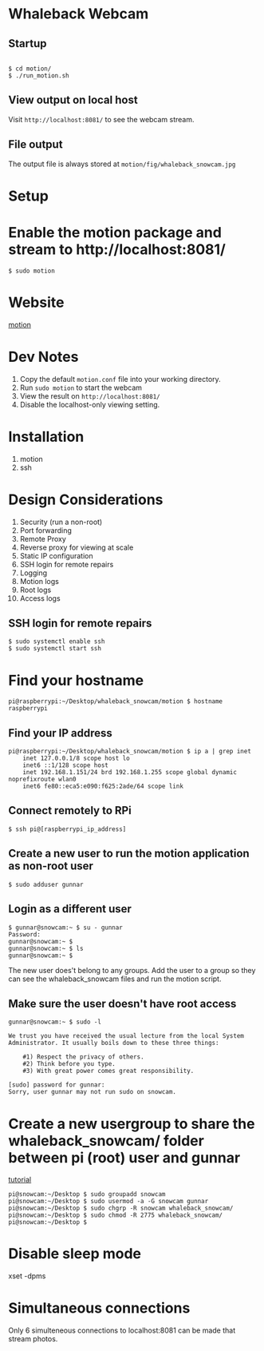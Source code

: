 # Whaleback Webcam
## Startup
```

$ cd motion/
$ ./run_motion.sh
```

## View output on local host
Visit `http://localhost:8081/` to see the webcam stream.

## File output
The output file is always stored at `motion/fig/whaleback_snowcam.jpg`

# Setup

# Enable the motion package and stream to http://localhost:8081/
```
$ sudo motion

```

# Website
[motion](https://motion-project.github.io/motion_config.html#configfiles)

# Dev Notes
1. Copy the default `motion.conf` file into your working directory.
1. Run `sudo motion` to start the webcam
1. View the result on `http://localhost:8081/`
1. Disable the localhost-only viewing setting.

# Installation
1. motion
1. ssh


# Design Considerations  
1. Security (run a non-root)
  1. Port forwarding
  1. Remote Proxy
  1. Reverse proxy for viewing at scale
  1. Static IP configuration
1. SSH login for remote repairs
1. Logging
  1. Motion logs
  1. Root logs
  1. Access logs

## SSH login for remote repairs
```
$ sudo systemctl enable ssh
$ sudo systemctl start ssh
``` 

# Find your hostname
```
pi@raspberrypi:~/Desktop/whaleback_snowcam/motion $ hostname
raspberrypi
```

## Find your IP address
```
pi@raspberrypi:~/Desktop/whaleback_snowcam/motion $ ip a | grep inet
    inet 127.0.0.1/8 scope host lo
    inet6 ::1/128 scope host 
    inet 192.168.1.151/24 brd 192.168.1.255 scope global dynamic noprefixroute wlan0
    inet6 fe80::eca5:e090:f625:2ade/64 scope link 
```

## Connect remotely to RPi
```
$ ssh pi@[raspberrypi_ip_address]
```

## Create a new user to run the motion application as non-root user
```
$ sudo adduser gunnar
```
## Login as a different user
```
$ gunnar@snowcam:~ $ su - gunnar
Password: 
gunnar@snowcam:~ $
gunnar@snowcam:~ $ ls
gunnar@snowcam:~ $ 
```  

The new user does't belong to any groups. Add the user to a group so they can see the whaleback_snowcam files and run the motion script.

## Make sure the user doesn't have root access
```
gunnar@snowcam:~ $ sudo -l

We trust you have received the usual lecture from the local System
Administrator. It usually boils down to these three things:

    #1) Respect the privacy of others.
    #2) Think before you type.
    #3) With great power comes great responsibility.

[sudo] password for gunnar: 
Sorry, user gunnar may not run sudo on snowcam.

```

# Create a new usergroup to share the whaleback_snowcam/ folder between pi (root) user and gunnar
[tutorial](https://www.tecmint.com/create-a-shared-directory-in-linux/)
```
pi@snowcam:~/Desktop $ sudo groupadd snowcam
pi@snowcam:~/Desktop $ sudo usermod -a -G snowcam gunnar
pi@snowcam:~/Desktop $ sudo chgrp -R snowcam whaleback_snowcam/
pi@snowcam:~/Desktop $ sudo chmod -R 2775 whaleback_snowcam/
pi@snowcam:~/Desktop $ 
```


# Disable sleep mode
xset -dpms

# Simultaneous connections
Only 6 simulteneous connections to localhost:8081 can be made that stream photos.


